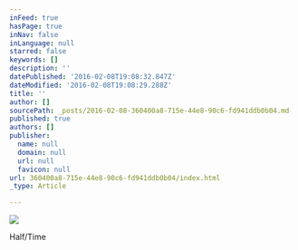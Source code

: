 ```yaml
---
inFeed: true
hasPage: true
inNav: false
inLanguage: null
starred: false
keywords: []
description: ''
datePublished: '2016-02-08T19:08:32.847Z'
dateModified: '2016-02-08T19:08:29.288Z'
title: ''
author: []
sourcePath: _posts/2016-02-08-360400a8-715e-44e8-90c6-fd941ddb0b04.md
published: true
authors: []
publisher:
  name: null
  domain: null
  url: null
  favicon: null
url: 360400a8-715e-44e8-90c6-fd941ddb0b04/index.html
_type: Article

---
```

![](https://s3-us-west-2.amazonaws.com/the-grid-img/p/4fbae7b63c03e650c027a7c40f462391b64d8362.jpg)

Half/Time